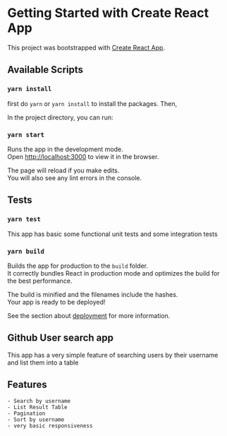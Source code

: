 # Getting Started with Create React App

This project was bootstrapped with [Create React App](https://github.com/facebook/create-react-app).

## Available Scripts

### `yarn install`
first do `yarn` or `yarn install` to install the packages. Then,

In the project directory, you can run:

### `yarn start`

Runs the app in the development mode.\
Open [http://localhost:3000](http://localhost:3000) to view it in the browser.

The page will reload if you make edits.\
You will also see any lint errors in the console.

## Tests

### `yarn test`

This app has basic some functional unit tests and some integration tests

### `yarn build`

Builds the app for production to the `build` folder.\
It correctly bundles React in production mode and optimizes the build for the best performance.

The build is minified and the filenames include the hashes.\
Your app is ready to be deployed!

See the section about [deployment](https://facebook.github.io/create-react-app/docs/deployment) for more information.

## Github User search app

This app has a very simple feature of searching users by their username and list them into a table

## Features

    - Search by username
    - List Result Table
    - Pagination
    - Sort by username
    - very basic responsiveness
